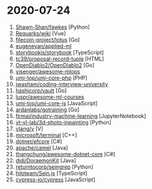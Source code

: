# 2020-07-24

1. [Shawn-Shan/fawkes](https://github.com/Shawn-Shan/fawkes "Fawkes, privacy preserving tool against facial recognition systems. More info at http://sandlab.cs.uchicago.edu/fawkes") [Python]
2. [Requarks/wiki](https://github.com/Requarks/wiki "Wiki.js | A modern, lightweight and powerful wiki app built on Node.js") [Vue]
3. [filecoin-project/lotus](https://github.com/filecoin-project/lotus "Implementation of the Filecoin protocol, written in Go") [Go]
4. [eugeneyan/applied-ml](https://github.com/eugeneyan/applied-ml "Curated papers, articles & videos on data science & machine learning applied in production, with results.") 
5. [storybookjs/storybook](https://github.com/storybookjs/storybook "📓 The UI component workshop. Develop, document, & test for React, Vue, Angular, Ember, Web Components, & more!") [TypeScript]
6. [tc39/proposal-record-tuple](https://github.com/tc39/proposal-record-tuple "ECMAScript proposal for the Record and Tuple value types. | Stage 2: it will change!") [HTML]
7. [OpenDiablo2/OpenDiablo2](https://github.com/OpenDiablo2/OpenDiablo2 "An open source re-implementation of Diablo 2") [Go]
8. [visenger/awesome-mlops](https://github.com/visenger/awesome-mlops "A curated list of references for MLOps") 
9. [umi-top/umi-core-php](https://github.com/umi-top/umi-core-php "UMI Core PHP Library") [PHP]
10. [jwasham/coding-interview-university](https://github.com/jwasham/coding-interview-university "A complete computer science study plan to become a software engineer.") 
11. [hashicorp/vault](https://github.com/hashicorp/vault "A tool for secrets management, encryption as a service, and privileged access management") [Go]
12. [luspr/awesome-ml-courses](https://github.com/luspr/awesome-ml-courses "Awesome free machine learning and AI courses with video lectures.") 
13. [umi-top/umi-core-js](https://github.com/umi-top/umi-core-js "UMI Core JS Library") [JavaScript]
14. [ardanlabs/gotraining](https://github.com/ardanlabs/gotraining "Go Training Class Material :") [Go]
15. [firmai/industry-machine-learning](https://github.com/firmai/industry-machine-learning "A curated list of applied machine learning and data science notebooks and libraries across different industries (by @firmai)") [JupyterNotebook]
16. [vt-vl-lab/3d-photo-inpainting](https://github.com/vt-vl-lab/3d-photo-inpainting "[CVPR 2020] 3D Photography using Context-aware Layered Depth Inpainting") [Python]
17. [vlang/v](https://github.com/vlang/v "Simple, fast, safe, compiled language for developing maintainable software. Compiles itself in <1s with zero library dependencies. https://vlang.io") [V]
18. [microsoft/terminal](https://github.com/microsoft/terminal "The new Windows Terminal and the original Windows console host, all in the same place!") [C++]
19. [dotnet/efcore](https://github.com/dotnet/efcore "EF Core is a modern object-database mapper for .NET. It supports LINQ queries, change tracking, updates, and schema migrations.") [C#]
20. [apache/camel](https://github.com/apache/camel "Apache Camel") [Java]
21. [thangchung/awesome-dotnet-core](https://github.com/thangchung/awesome-dotnet-core "🐝 A collection of awesome .NET core libraries, tools, frameworks and software") [C#]
22. [didi/DoraemonKit](https://github.com/didi/DoraemonKit "A full-featured App (iOS & Android) development assistant. You deserve it. 简称 DoKit 。一款功能齐全的客户端（ iOS 、Android、微信小程序 ）研发助手，你值得拥有。https://www.dokit.cn/") [Java]
23. [returntocorp/semgrep](https://github.com/returntocorp/semgrep "Lightweight static analysis for many languages. Find bug variants with patterns that look like source code.") [Python]
24. [hiloteam/Sein.js](https://github.com/hiloteam/Sein.js "Progressive web 3D game engine.") [TypeScript]
25. [cypress-io/cypress](https://github.com/cypress-io/cypress "Fast, easy and reliable testing for anything that runs in a browser.") [JavaScript]
